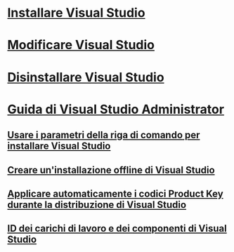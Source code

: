 # [Installare Visual Studio](install-visual-studio.md)
# [Modificare Visual Studio](modify-visual-studio.md)
# [Disinstallare Visual Studio](uninstall-visual-studio.md)
# [Guida di Visual Studio Administrator](visual-studio-administrator-guide.md)
## [Usare i parametri della riga di comando per installare Visual Studio](use-command-line-parameters-to-install-visual-studio.md)
## [Creare un'installazione offline di Visual Studio](create-an-offline-installation-of-visual-studio.md)
## [Applicare automaticamente i codici Product Key durante la distribuzione di Visual Studio](automatically-apply-product-keys-when-deploying-visual-studio.md)
## [ID dei carichi di lavoro e dei componenti di Visual Studio](workload-and-component-ids.md)
